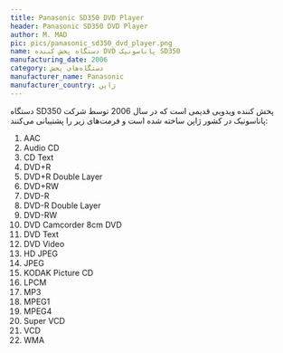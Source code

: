 ```yaml
---
title: Panasonic SD350 DVD Player
header: Panasonic SD350 DVD Player
author: M. MAD
pic: pics/panasonic_sd350_dvd_player.png
name: دستگاه پخش کننده DVD پاناسونیک SD350
manufacturing_date: 2006
category: دستگاه‌های پخش
manufacturer_name: Panasonic
manufacturer_country: ژاپن
---
```

<p>
دستگاه
<span class="english-text">SD350</span>
پخش کننده ویدویی قدیمی است که در سال 2006 توسط شرکت پاناسونیک در کشور ژاپن
ساخته شده است و فرمت‌های زیر را پشتیبانی می‌کنند:
</p>
<ol class="english-text">
<li>AAC</li>
<li>Audio CD</li>
<li>CD Text</li>
<li>DVD+R</li>
<li>DVD+R Double Layer</li>
<li>DVD+RW</li>
<li>DVD-R</li>
<li>DVD-R Double Layer</li>
<li>DVD-RW</li>
<li>DVD Camcorder 8cm DVD</li>
<li>DVD Text</li>
<li>DVD Video</li>
<li>HD JPEG</li>
<li>JPEG</li>
<li>KODAK Picture CD</li>
<li>LPCM</li>
<li>MP3</li>
<li>MPEG1</li>
<li>MPEG4</li>
<li>Super VCD</li>
<li>VCD</li>
<li>WMA</li>
</ol>
